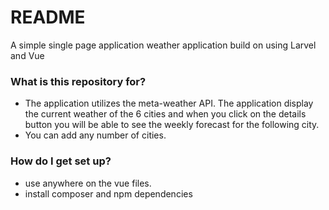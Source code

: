 # README #

A simple single page application weather application build on using Larvel and Vue 

### What is this repository for? ###

* The application utilizes the meta-weather API. The application display the current weather of the 6 cities and when you click on the details button you will be able to see the weekly forecast for the following city.
* You can add any number of cities.

### How do I get set up? ###

* use <weather v-bind:woeid="9807"></weather> anywhere on the vue files.
* install composer and npm dependencies
